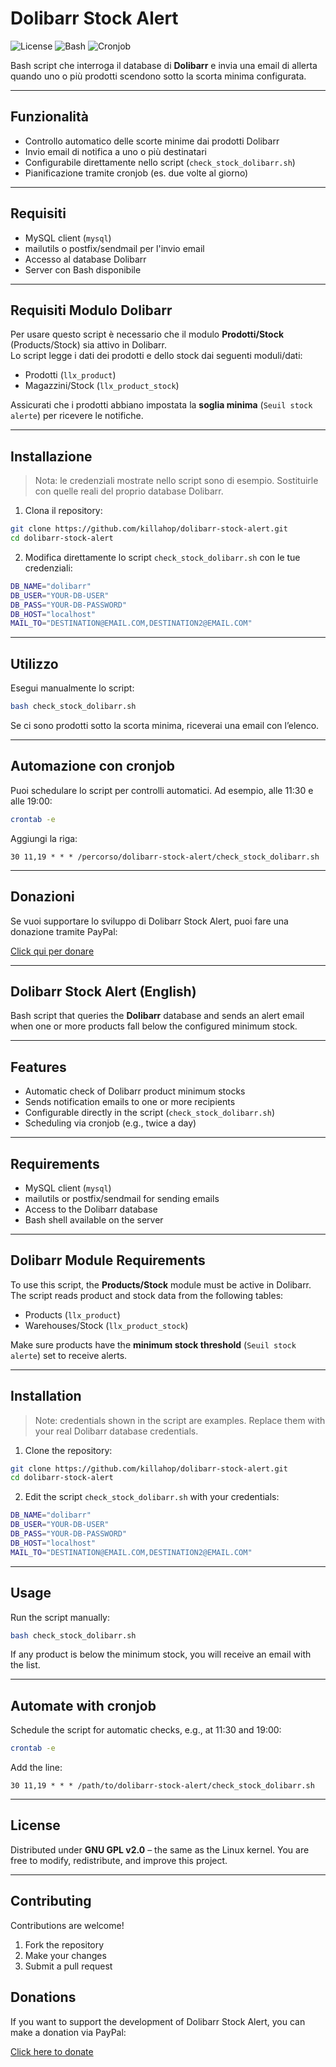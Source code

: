 # Dolibarr Stock Alert

![License](https://img.shields.io/badge/License-GPL%20v2-blue)
![Bash](https://img.shields.io/badge/Script-Bash-orange)
![Cronjob](https://img.shields.io/badge/Cronjob-Scheduled-brightgreen)

Bash script che interroga il database di **Dolibarr** e invia una email di allerta quando uno o più prodotti scendono sotto la scorta minima configurata.

---

## Funzionalità

* Controllo automatico delle scorte minime dai prodotti Dolibarr
* Invio email di notifica a uno o più destinatari
* Configurabile direttamente nello script (`check_stock_dolibarr.sh`)
* Pianificazione tramite cronjob (es. due volte al giorno)

---

## Requisiti

* MySQL client (`mysql`)
* mailutils o postfix/sendmail per l'invio email
* Accesso al database Dolibarr
* Server con Bash disponibile

---

## Requisiti Modulo Dolibarr

Per usare questo script è necessario che il modulo **Prodotti/Stock** (Products/Stock) sia attivo in Dolibarr.  
Lo script legge i dati dei prodotti e dello stock dai seguenti moduli/dati:

- Prodotti (`llx_product`)  
- Magazzini/Stock (`llx_product_stock`)  

Assicurati che i prodotti abbiano impostata la **soglia minima** (`Seuil stock alerte`) per ricevere le notifiche.

---

## Installazione

> Nota: le credenziali mostrate nello script sono di esempio. Sostituirle con quelle reali del proprio database Dolibarr.

1. Clona il repository:

```bash
git clone https://github.com/killahop/dolibarr-stock-alert.git
cd dolibarr-stock-alert
```

2. Modifica direttamente lo script `check_stock_dolibarr.sh` con le tue credenziali:

```bash
DB_NAME="dolibarr"
DB_USER="YOUR-DB-USER"
DB_PASS="YOUR-DB-PASSWORD"
DB_HOST="localhost"
MAIL_TO="DESTINATION@EMAIL.COM,DESTINATION2@EMAIL.COM"
```

---

## Utilizzo

Esegui manualmente lo script:

```bash
bash check_stock_dolibarr.sh
```

Se ci sono prodotti sotto la scorta minima, riceverai una email con l’elenco.

---

## Automazione con cronjob

Puoi schedulare lo script per controlli automatici. Ad esempio, alle 11:30 e alle 19:00:

```bash
crontab -e
```

Aggiungi la riga:

```cron
30 11,19 * * * /percorso/dolibarr-stock-alert/check_stock_dolibarr.sh
```

---
## Donazioni

Se vuoi supportare lo sviluppo di Dolibarr Stock Alert, puoi fare una donazione tramite PayPal:

[Click qui per donare](https://www.paypal.com/donate/?hosted_button_id=VPSS3AQBPAVAS)

---

## Dolibarr Stock Alert (English)

Bash script that queries the **Dolibarr** database and sends an alert email when one or more products fall below the configured minimum stock.

---

## Features

* Automatic check of Dolibarr product minimum stocks
* Sends notification emails to one or more recipients
* Configurable directly in the script (`check_stock_dolibarr.sh`)
* Scheduling via cronjob (e.g., twice a day)

---

## Requirements

* MySQL client (`mysql`)
* mailutils or postfix/sendmail for sending emails
* Access to the Dolibarr database
* Bash shell available on the server

---

## Dolibarr Module Requirements

To use this script, the **Products/Stock** module must be active in Dolibarr.  
The script reads product and stock data from the following tables:

- Products (`llx_product`)  
- Warehouses/Stock (`llx_product_stock`)  

Make sure products have the **minimum stock threshold** (`Seuil stock alerte`) set to receive alerts.

---

## Installation

> Note: credentials shown in the script are examples. Replace them with your real Dolibarr database credentials.

1. Clone the repository:

```bash
git clone https://github.com/killahop/dolibarr-stock-alert.git
cd dolibarr-stock-alert
```

2. Edit the script `check_stock_dolibarr.sh` with your credentials:

```bash
DB_NAME="dolibarr"
DB_USER="YOUR-DB-USER"
DB_PASS="YOUR-DB-PASSWORD"
DB_HOST="localhost"
MAIL_TO="DESTINATION@EMAIL.COM,DESTINATION2@EMAIL.COM"
```

---

## Usage

Run the script manually:

```bash
bash check_stock_dolibarr.sh
```

If any product is below the minimum stock, you will receive an email with the list.

---

## Automate with cronjob

Schedule the script for automatic checks, e.g., at 11:30 and 19:00:

```bash
crontab -e
```

Add the line:

```cron
30 11,19 * * * /path/to/dolibarr-stock-alert/check_stock_dolibarr.sh
```

---

## License

Distributed under **GNU GPL v2.0** – the same as the Linux kernel.
You are free to modify, redistribute, and improve this project.

---

## Contributing

Contributions are welcome!

1. Fork the repository
2. Make your changes
3. Submit a pull request

## Donations

If you want to support the development of Dolibarr Stock Alert, you can make a donation via PayPal:

[Click here to donate](https://www.paypal.com/donate/?hosted_button_id=VPSS3AQBPAVAS)
